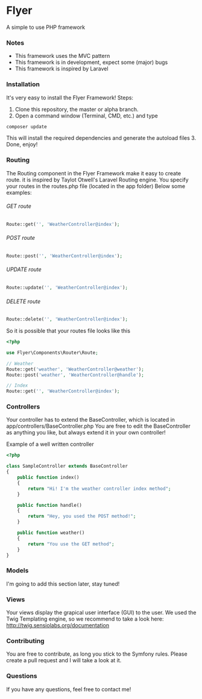 Flyer
=========

A simple to use PHP framework

### Notes
* This framework uses the MVC pattern
* This framework is in development, expect some (major) bugs
* This framework is inspired by Laravel

### Installation

It's very easy to install the Flyer Framework!
Steps:

1. Clone this repository, the master or alpha branch.
2. Open a command window (Terminal, CMD, etc.) and type
```bash
composer update
```
This will install the required dependencies and generate the autoload files
3. Done, enjoy!

### Routing

The Routing component in the Flyer Framework make it easy to create route. it is inspired by Taylot Otwell's Laravel Routing engine. You specify your routes in the routes.php file (located in the app folder) 
Below some examples:

###### GET route
```php
Route::get('', 'WeatherController@index');
```

###### POST route
```php
Route::post('', 'WeatherController@index');
```

###### UPDATE route
```php
Route::update('', 'WeatherController@index');
```

###### DELETE route
```php
Route::delete('', 'WeatherController@index');
```

So it is possible that your routes file looks like this

```php
<?php

use Flyer\Components\Router\Route;

// Weather
Route::get('weather', 'WeatherController@weather');
Route::post('weather', 'WeatherController@handle');

// Index
Route::get('', 'WeatherController@index');

```

### Controllers

Your controller has to extend the BaseController, which is located in app/controllers/BaseController.php
You are free to edit the BaseController as anything you like, but always extend it in your own controller!

Example of a well written controller

```php
<?php

class SampleController extends BaseController
{
	public function index()
	{
		return "Hi! I'm the weather controller index method";
	}

	public function handle()
	{
		return "Hey, you used the POST method!";
	}

	public function weather()
	{
		return "You use the GET method";
	}
}
```

### Models

I'm going to add this section later, stay tuned!

### Views

Your views display the grapical user interface (GUI) to the user. We used the Twig Templating engine, so we recommend to take a look here: http://twig.sensiolabs.org/documentation

### Contributing

You are free to contribute, as long you stick to the Symfony rules. 
Please create a pull request and I will take a look at it.

### Questions

If you have any questions, feel free to contact me!






